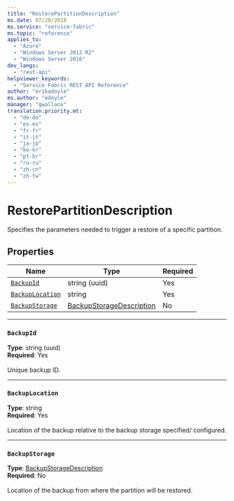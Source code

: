 ```yaml
---
title: "RestorePartitionDescription"
ms.date: 07/20/2018
ms.service: "service-fabric"
ms.topic: "reference"
applies_to: 
  - "Azure"
  - "Windows Server 2012 R2"
  - "Windows Server 2016"
dev_langs: 
  - "rest-api"
helpviewer_keywords: 
  - "Service Fabric REST API Reference"
author: "erikadoyle"
ms.author: "edoyle"
manager: "gwallace"
translation.priority.mt: 
  - "de-de"
  - "es-es"
  - "fr-fr"
  - "it-it"
  - "ja-jp"
  - "ko-kr"
  - "pt-br"
  - "ru-ru"
  - "zh-cn"
  - "zh-tw"
---
```

# RestorePartitionDescription

Specifies the parameters needed to trigger a restore of a specific partition.

## Properties
| Name | Type | Required |
| --- | --- | --- |
| [`BackupId`](#backupid) | string (uuid) | Yes |
| [`BackupLocation`](#backuplocation) | string | Yes |
| [`BackupStorage`](#backupstorage) | [BackupStorageDescription](sfclient-v63-model-backupstoragedescription.md) | No |

____
### `BackupId`
__Type__: string (uuid) <br/>
__Required__: Yes<br/>
<br/>
Unique backup ID.

____
### `BackupLocation`
__Type__: string <br/>
__Required__: Yes<br/>
<br/>
Location of the backup relative to the backup storage specified/ configured.

____
### `BackupStorage`
__Type__: [BackupStorageDescription](sfclient-v63-model-backupstoragedescription.md) <br/>
__Required__: No<br/>
<br/>
Location of the backup from where the partition will be restored.
